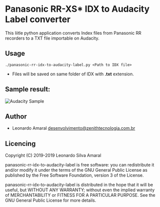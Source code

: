 # Panasonic RR-XS* IDX to Audacity Label converter

This liitle python application converts Index files from Panasonic RR recorders to a TXT file importable on Audacity.

## Usage

``` 
./panasonic-rr-idx-to-audacity-label.py <Path to IDX file>
```

* Files will be saved on same folder of IDX with **.txt** extension.

## Sample result:

![Audacity Sample](https://user-images.githubusercontent.com/201189/66493511-92c1b480-ea8c-11e9-9fc2-69a1703dce08.png)

## Author

* Leonardo Amaral <desenvolvimento@zenithtecnologia.com.br>

## Licencing

   Copyright (C) 2019-2019 Leonardo Silva Amaral

   panasonic-rr-idx-to-audacity-label is free software: you can redistribute it and/or modify
   it under the terms of the GNU General Public License as published by
   the Free Software Foundation, version 3 of the License.

   panasonic-rr-idx-to-audacity-label is distributed in the hope that it will be useful,
   but WITHOUT ANY WARRANTY; without even the implied warranty of
   MERCHANTABILITY or FITNESS FOR A PARTICULAR PURPOSE.  See the
   GNU General Public License for more details.

